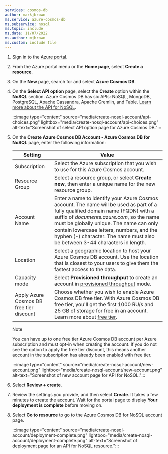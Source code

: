 ```yaml
---
services: cosmos-db
author: markjbrown
ms.service: azure-cosmos-db
ms.subservice: nosql
ms.topic: include
ms.date: 11/07/2022
ms.author: mjbrown
ms.custom: include file
---
```


1. Sign in to the [Azure portal](https://portal.azure.com).

1. From the Azure portal menu or the **Home page**, select **Create a resource**.

1. On the **New** page, search for and select **Azure Cosmos DB**.

1. On the **Select API option** page, select the **Create** option within the **NoSQL** section. Azure Cosmos DB has six APIs: NoSQL, MongoDB, PostgreSQL, Apache Cassandra, Apache Gremlin, and Table. [Learn more about the API for NoSQL](../nosql/index.yml).

   :::image type="content" source="media/create-nosql-account/api-choices.png" lightbox="media/create-nosql-account/api-choices.png" alt-text="Screenshot of select API option page for Azure Cosmos DB.":::

1. On the **Create Azure Cosmos DB Account - Azure Cosmos DB for NoSQL** page, enter the following information:

   | Setting | Value |
   | --- | --- |
   | Subscription | Select the Azure subscription that you wish to use for this Azure Cosmos account. |
   | Resource Group | Select a resource group, or select **Create new**, then enter a unique name for the new resource group. |
   | Account Name | Enter a name to identify your Azure Cosmos account. The name will be used as part of a fully qualified domain name (FQDN) with a suffix of *documents.azure.com*, so the name must be globally unique. The name can only contain lowercase letters, numbers, and the hyphen (-) character. The name must also be between 3-44 characters in length. |
   | Location | Select a geographic location to host your Azure Cosmos DB account. Use the location that is closest to your users to give them the fastest access to the data. |
   | Capacity mode | Select **Provisioned throughput** to create an account in [provisioned throughput](../set-throughput.md) mode. |
   | Apply Azure Cosmos DB free tier discount | Choose whether you wish to enable Azure Cosmos DB free tier. With Azure Cosmos DB free tier, you'll get the first 1000 RU/s and 25 GB of storage for free in an account. Learn more about [free tier](https://azure.microsoft.com/pricing/details/cosmos-db/). |

   > [!NOTE]
   > You can have up to one free tier Azure Cosmos DB account per Azure subscription and must opt-in when creating the account. If you do not see the option to apply the free tier discount, this means another account in the subscription has already been enabled with free tier.

   :::image type="content" source="media/create-nosql-account/new-account.png" lightbox="media/create-nosql-account/new-account.png" alt-text="Screenshot of new account page for API for NoSQL.":::

1. Select **Review + create**.

1. Review the settings you provide, and then select **Create**. It takes a few minutes to create the account. Wait for the portal page to display **Your deployment is complete** before moving on.

1. Select **Go to resource** to go to the Azure Cosmos DB for NoSQL account page.

   :::image type="content" source="media/create-nosql-account/deployment-complete.png" lightbox="media/create-nosql-account/deployment-complete.png" alt-text="Screenshot of deployment page for an API for NoSQL resource.":::
